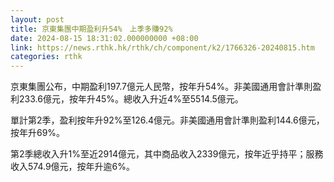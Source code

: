 ```yaml
---
layout: post
title: 京東集團中期盈利升54%　上季多賺92%
date: 2024-08-15 18:31:02.000000000 +08:00
link: https://news.rthk.hk/rthk/ch/component/k2/1766326-20240815.htm
categories: rthk
---
```


京東集團公布，中期盈利197.7億元人民幣，按年升54%。非美國通用會計準則盈利233.6億元，按年升45%。總收入升近4%至5514.5億元。

單計第2季，盈利按年升92%至126.4億元。非美國通用會計準則盈利144.6億元，按年升69%。

第2季總收入升1%至近2914億元，其中商品收入2339億元，按年近乎持平；服務收入574.9億元，按年升逾6%。
